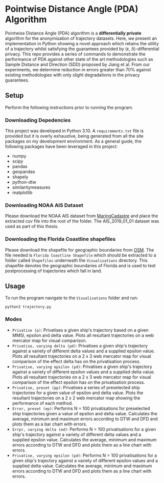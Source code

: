 # Pointwise Distance Angle (PDA) Algorithm

Pointwise Distance Angle (PDA) algorithm is a **differentially private** algorithm for the anonymisation of trajectory datasets. Here, we present an implementation in Python showing a novel approach which retains the utility of a trajectory whilst satisfying the guarantees provided by (ε, δ)-differential privacy. This repo provides a series of commands to demonstrate the performance of PDA against other state of the art methodologies such as Sample Distance and Direction (SDD) proposed by Jiang et al. From our experiments, we determine reduction in errors greater than 70% against existing methodologies with only slight degradations in the privacy guarantees.

## Setup

Perform the following instructions prior to running the program.

### Downloading Depedencies

This project was developed in Python 3.10. A `requirements.txt` file is provided but it is overly exhaustive, being generated from all the site packages on my development environment. As a general guide, the following packages have been leveraged in this project:

- numpy
- scipy
- pandas
- geopandas
- shapely
- python-dtw
- similaritymeasures
- matplotlib

### Downloading NOAA AIS Dataset

Please download the NOAA AIS dataset from [MaringCadastre](https://marinecadastre.gov/ais/) and place the extracted csv file into the root of the folder. The AIS_2019_01_01 dataset was used as part of this thesis.

### Downloading the Florida Coastline shapefiles

Please download the shapefile for geographic boundaries from [OSM](https://mapcruzin.com/free-united-states-shapefiles/free-florida-arcgis-maps-shapefiles.htm). The file needed is `Florida Coastline Shapefile` which should be extracted to a folder called `Shapefiles` underneath the `Visualisations` directory. This shapefile denotes the geographic boundaries of Florida and is used to test postprocessing of trajectories which fall in land.

## Usage

To run the program navigate to the `Visualisations` folder and run:

```[bash]
python3 trajectory.py
```

### Modes

- `Privatise (p)`: Privatises a given ship's trajectory based on a given MMSI, epsilon and delta value. Plots all resultant trajectories on a web mercator map for visual comparison.
- `Privatise, varying delta (pd)`: Privatises a given ship's trajectory against a variety of different delta values and a supplied epsilon value. Plots all resultant trajectories on a 2 x 3 web mercator map for visual comparison of the effect delta has on the privatisation process.
- `Privatise, varying epsilon (pd)`: Privatises a given ship's trajectory against a variety of different epsilon values and a supplied delta value. Plots all resultant trajectories on a 2 x 3 web mercator map for visual comparison of the effect epsilon has on the privatisation process.
- `Privatise, preset (pp)`: Privatises a series of preselected ship trajectories for a given value of epsilon and delta value. Plots the resultant trajectories on a 2 x 2 web mercator map showing the performance of each method.
- `Error, preset (ep)`: Performs N = 100 privatisations for preselected ship trajectories given a value of epsilon and delta value. Calculates the average, minimum and maximum errors according to DTW and DFD and plots them as a bar chart with errors.
- `Errpr, varying delta (ed)`: Performs N = 100 privatisations for a given ship's trajectory against a variety of different delta values and a supplied epsilon value. Calculates the average, minimum and maximum errors according to DTW and DFD and plots them as a line chart with errors.
- `Privatise, varying epsilon (pd)`: Performs N = 100 privatisations for a given ship's trajectory against a variety of different epsilon values and a supplied delta value. Calculates the average, minimum and maximum errors according to DTW and DFD and plots them as a line chart with errors.
